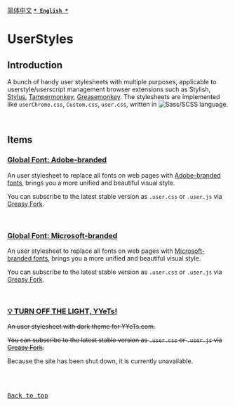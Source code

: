 [<kbd>简体中文</kbd>](https://github.com/francis-zhao/userstyles#readme "读我")
[<kbd>**`* English *`**</kbd>](https://github.com/francis-zhao/userstyles/blob/master/README.en.md "Readme")

# UserStyles

## Introduction

A bunch of handy user stylesheets with multiple purposes, applicable to userstyle/userscript management browser extensions such as Stylish, [Stylus](http://add0n.com/stylus.html "Stylus"), [Tampermonkey](https://www.tampermonkey.net/ "Tampermonkey"), [Greasemonkey](https://www.greasespot.net/ "Greasemonkey"). The stylesheets are implemented like `userChrome.css`, `Custom.css`, `user.css`, written in ![Sass/SCSS](https://img.shields.io/github/languages/top/francis-zhao/userstyles?style=flat-square) language.

<br>

## Items

### [Global Font: Adobe-branded](https://github.com/francis-zhao/userstyles/blob/master/src/scss/global-font-adobe.user.scss)

An user stylesheet to replace all fonts on web pages with [Adobe-branded fonts](https://github.com/francis-zhao/userstyles/blob/master/src/global-font/scss/README.en.md#font_adobe), brings you a more unified and beautiful visual style.

You can subscribe to the latest stable version as `.user.css` or `.user.js` via [Greasy Fork](https://greasyfork.org/scripts/419362 "Greasy Fork").

<br>

### [Global Font: Microsoft-branded](https://github.com/francis-zhao/userstyles/blob/master/src/scss/global-font-microsoft.user.scss)

An user stylesheet to replace all fonts on web pages with [Microsoft-branded fonts](https://github.com/francis-zhao/userstyles/blob/master/src/global-font/scss/README.en.md#font_msft), brings you a more unified and beautiful visual style.

You can subscribe to the latest stable version as `.user.css` or `.user.js` via [Greasy Fork](https://greasyfork.org/scripts/419363 "Greasy Fork").

<br>

### [💡 TURN OFF THE LIGHT, YYeTs!](https://github.com/francis-zhao/userstyles/blob/master/src/scss/theme-yyets-dark.user.scss)

<del>An user stylesheet with dark theme for YYeTs.com.</del>

<del>You can subscribe to the latest stable version as `.user.css` or `.user.js` via [Greasy Fork](https://greasyfork.org/scripts/419366 "Greasy Fork").</del>

Because the site has been shut down, it is currently unavailable.

<br>
<br>

[<kbd>Back to top</kbd>](# "Back to top")
